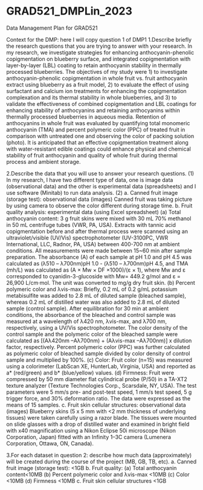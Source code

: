 # GRAD521_DMPLin_2023

Data Management Plan for GRAD521

Context for the DMP: here I will copy question 1 of DMP1
1.Describe briefly the research questions that you are trying to answer with your research.
In my research, we investigate strategies for enhancing anthocyanin-phenolic copigmentation on blueberry surface, and integrated copigmentation with layer-by-layer (LBL) coating to retain anthocyanin stability in thermally processed blueberries. The objectives of my study were 1) to investigate anthocyanin-phenolic copigmentation in whole fruit vs. fruit anthocyanin extract using blueberry as a fruit model, 2) to evaluate the effect of using surfactant and calcium ion treatments for enhancing the copigmentation complexation and its thermal stability in whole blueberries, and 3) to validate the effectiveness of combined copigmentation and LBL coatings for enhancing stability of anthocyanins and retaining anthocyanins within thermally processed blueberries in aqueous media. Retention of anthocyanins in whole fruit was evaluated by quantifying total monomeric anthocyanin (TMA) and percent polymeric color (PPC) of treated fruit in comparison with untreated one and observing the color of packing solution (photo). It is anticipated that an effective copigmentation treatment along with water-resistant edible coatings could enhance physical and chemical stability of fruit anthocyanin and quality of whole fruit during thermal process and ambient storage.

2.Describe the data that you will use to answer your research questions.
(1)	In my research, I have two different type of data, one is image data (observational data) and the other is experimental data (spreadsheets) and I use software (Minitab) to run data analysis. 
(2)	
a.	Canned fruit image (storage test): observational data (images)
Canned fruit was taking picture by using camera to observe the color different during storage time.
b.	Fruit quality analysis: experimental data (using Excel spreadsheet)
(a)	Total anthocyanin content:
3 g fruit skins were mixed with 30 mL 70% methanol in 50 mL centrifuge tubes (VWR, PA, USA). Extracts with tannic acid copigmentation before and after thermal process were scanned using an ultraviolet/visible (UV/Vis) spectrophotometer (UV-3100PC, VWR International, LLC, Radnor, PA, USA) between 400-700 nm at ambient conditions. All measurements were made between 15~60 min after sample preparation. The absorbance (A) of each sample at pH 1.0 and pH 4.5 was calculated as (λ510 – λ700nm)pH 1.0 - (λ510 – λ700nm)pH 4.5, and TMA (mh/L) was calculated as  (A × Mw × DF ×1000)/(ε × 1), where Mw and ε corresponded to cyanidin-3-glucoside with Mw= 449.2 g/mol and ε = 26,900 L/cm·mol. The unit was converted to mg/g dry fruit skin.
(b)	Percent polymeric color and λvis-max: 
Briefly, 0.2 mL of 0.2 g/mL potassium metabisulfite was added to 2.8 mL of diluted sample (bleached sample), whereas 0.2 mL of distilled water was also added to 2.8 mL of diluted sample (control sample). After equilibration for 30 min at ambient conditions, the absorbance of the bleached and control sample was measured at a wavelength of λ420 nm, λvis-max, and λ700 nm, respectively, using a UV/Vis spectrophotometer. The color density of the control sample and the polymeric color of the bleached sample were calculated as [(Aλ420nm –Aλ700nm) + (Aλvis-max –Aλ700nm)] x dilution factor, respectively. Percent polymeric color (PPC) was further calculated as polymeric color of bleached sample divided by color density of control sample and multiplied by 100%.
(c)	Color:
Fruit color (n=15) was measured using a colorimeter (LabScan XE, HunterLab, Virginia, USA) and reported as a* (red/green) and b* (blue/yellow) values.
(d)	Firmness: 
Fruit were compressed by 50 mm diameter flat cylindrical probe (P/50) in a TA-XT2 texture analyzer (Texture Technologies Corp., Scarsdale, NY, USA). The test parameters were 5 mm/s pre- and post-test speed, 1 mm/s test speed, 5 g trigger force, and 30% deformation ratio. The data were expressed as the means of 15 samples.
c.	Fruit skin cellular structures: observational data (images)
Blueberry skins (5 x 5 mm with <2 mm thickness of underlying tissues) were taken carefully using a razor blade. The tissues were mounted on slide glasses with a drop of distilled water and examined in bright field with x40 magnification using a Nikon Eclipse 50i microscope (Nikon Corporation, Japan) fitted with an Infinity 1–3C camera (Lumenera Corporation, Ottawa, ON, Canada).

3.For each dataset in question 2: describe how much data (approximately) will be created during the course of the project (MB, GB, TB, etc). 
a.	Canned fruit image (storage test): <1GB
b.	Fruit quality:
(a)	Total anthocyanin content<10MB
(b)	Percent polymeric color and λvis-max <10MB
(c)	Color <10MB
(d)	Firmness <10MB
c.	Fruit skin cellular structures <1GB
